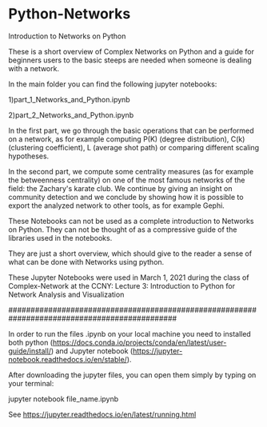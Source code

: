 # Python-Networks
Introduction to Networks on Python

These is a short overview of Complex Networks on Python and a guide for 
beginners users to the basic steeps are needed when someone is dealing
with a network. 

In the main folder you can find the following jupyter notebooks:

1)part_1_Networks_and_Python.ipynb

2)part_2_Networks_and_Python.ipynb

In the first part, we go through the basic operations that can be performed on a network,
as for example computing P(K) (degree distribution), C(k) (clustering coefficient),
L (average shot path) or comparing different scaling hypotheses.

In the second part, we compute some centrality measures (as for example the betweenness centrality)
on one of the most famous networks of the field: the Zachary's karate club. 
We  continue by giving an insight on community detection and we conclude by showing how
it is possible to export the analyzed network to other tools, as for example Gephi.


These Notebooks can not be used as a complete introduction to Networks on Python.
They can not be thought of as a compressive guide of the libraries used in the notebooks.

They are just a short overview, which should give to the reader a sense of what
can be done with Networks using python.

These Jupyter Notebooks were used in March 1, 2021 during the class of Complex-Network at the CCNY:
Lecture 3: Introduction to Python for Network Analysis and Visualization

##############################################################################################

In order to run the files .ipynb on your local machine you need to installed both python
(https://docs.conda.io/projects/conda/en/latest/user-guide/install/) and Jupyter notebook
(https://jupyter-notebook.readthedocs.io/en/stable/).

After downloading the jupyter files, you can open them simply by typing on your terminal:

jupyter notebook file_name.ipynb

See https://jupyter.readthedocs.io/en/latest/running.html
